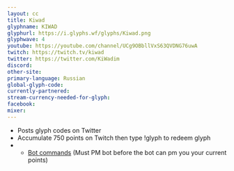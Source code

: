 ```yaml
---
layout: cc
title: Kiwad
glyphname: KIWAD
glyphurl: https://i.glyphs.wf/glyphs/Kiwad.png
glyphwave: 4
youtube: https://youtube.com/channel/UCg9OBbllVxS63QVDNG76uwA
twitch: https://twitch.tv/kiwad
twitter: https://twitter.com/KiWadim
discord: 
other-site: 
primary-language: Russian
global-glyph-code: 
currently-partnered: 
stream-currency-needed-for-glyph: 
facebook: 
mixer: 
---
```

* Posts glyph codes on Twitter
* Accumulate 750 points on Twitch then type !glyph to redeem glyph
* * [Bot commands](https://docs.google.com/document/d/1AcuXV46x9Ro8bnwfE3LElSvPSpm0fxIRyAoE2I8CVCQ/edit) (Must PM bot before the bot can pm you your current points)
